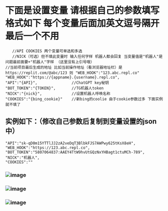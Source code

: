 # 下面是设置变量 请根据自己的参数填写  格式如下 每个变量后面加英文逗号隔开 最后一个不用
````
   //API COOKIES 两个变量可单选和多选  
   //NICK（可选）但不填此变量时 输入任何字样 机器人都会回复 当变量值是"机器人"是 问题最前面要+"机器人"字样 （这里没有上引号哦）
//当前项目最后生成的地址 比如当前操作地址（看浏览器地址栏）是 https://replit.com/@abc/123 则 "WEB_HOOK":"123.abc.repl.co"
"WEB_HOOK":"https://{appname}.{username}.repl.co",
"API":"{API}",               //ChatGPT key秘钥
"BOT_TOKEN":"{TOKEN}",       //TG机器人token
"NICK":"{nick}",             //设置机器人呼唤名称 
"COOKIES":"{bing_cookie}"    //新bing的coolie 由于cookie参数过多 下面实例就不填了 
````
##       实例如下：（修改自己参数后复制到变量设置的json中）
````
"API":"sk-qD0m15YTTlJJ2zA2veDqT3BlbkFJS7AWPwy625tKsX8eH",
"WEB_HOOK":"https://123.abc.repl.co",
"BOT_TOKEN":"5807064837:AAEY4TtW9hvUtGQzNxYHBagt1ctuMCh-789",
"NICK":"机器人",
"COOKIES":""
````
###
### ![image](https://user-images.githubusercontent.com/128985777/229416720-990028d7-6249-43c7-b203-521636b2bb89.png)
### ![image](https://user-images.githubusercontent.com/128985777/229416702-6cbeaf5c-d692-4ef6-9c7c-46ff7700300e.png)
### ![image](https://user-images.githubusercontent.com/128985777/229418224-9975e16c-0b99-4902-8e0d-421bdbfc604f.png)

